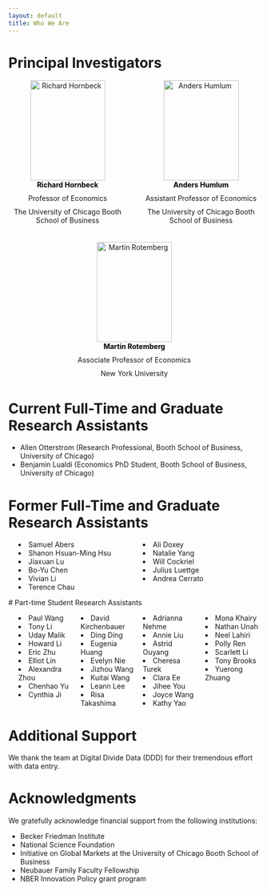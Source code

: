 ```yaml
---
layout: default
title: Who We Are
---
```


<style>
  /* Container for the PI cards */
.pi-container {
  display: flex;
  flex-wrap: wrap;
  gap: 30px;
  justify-content: space-between; /* spreads them out */
}

.pi-card {
  flex: 1;                 /* each takes equal width */
  min-width: 200px;        /* prevents shrinking too much */
  text-align: center;
}


  /* Portraits */
  .pi-card img {
    width: 150px;
    height: 200px;
    object-fit: cover;
    display: block;
    margin: 0 auto;
    border: none;
  }

  /* Names */
  .pi-card p {
    margin: 10px 0 5px 0;
    text-align: center;
  }

  /* Links */
  .pi-card a {
    display: inline-block;
    text-align: center;
    text-decoration: none;
    color: black;
    font-weight: bold;
    text-decoration: none; /* removes underline */
  }

  .pi-card a:hover {
    text-decoration: underline;
  }

  /* Multi-column lists */
  .multi-col {
    columns: 2;          /* number of columns */
    -webkit-columns: 2;  /* Chrome/Safari */
    -moz-columns: 2;     /* Firefox */
  }
  .multi-col {
    columns: 2;          
    -webkit-columns: 2;  
    -moz-columns: 2;     
  }

  /* More columns for RA section */
  .multi-col-4 {
    columns: 4;          
    -webkit-columns: 4;  
    -moz-columns: 4;     
    list-style-position: inside; /* keep bullets aligned */
    padding-left: 20px;  /* spacing for bullets */
  }

  .multi-col-2 {
    columns: 2;          
    -webkit-columns: 2;  
    -moz-columns: 2;     
    list-style-position: inside; /* keep bullets aligned */
    padding-left: 20px;  /* spacing for bullets */
  }

.pi-card a:hover {
  text-decoration: underline; /* optional: underline on hover */
}

</style>



# Principal Investigators
<div class="pi-container">
  <div class="pi-card">
    <img src="/CMF_data/assets/images/richard_hornbeck_portrait.jpg" alt="Richard Hornbeck">
    <a href="https://voices.uchicago.edu/richardhornbeck/" target="_blank">Richard Hornbeck</a>
    <p>Professor of Economics</p>
    <p>The University of Chicago Booth School of Business</p>
  </div>

  <div class="pi-card">
    <img src="/CMF_data/assets/images/anders_humlum_portrait.webp" alt="Anders Humlum">
    <a href="https://www.andershumlum.com/" target="_blank">Anders Humlum</a>
    <p>Assistant Professor of Economics</p>
    <p>The University of Chicago Booth School of Business</p>
  </div>

  <div class="pi-card">
    <img src="/CMF_data/assets/images/martin_rotemberg_portrait.jpeg" alt="Martin Rotemberg">
    <a href="https://sites.google.com/view/mrotemberg/" target="_blank">Martin Rotemberg</a>
    <p>Associate Professor of Economics</p>
    <p>New York University</p>
  </div>
</div>

# Current Full-Time and Graduate Research Assistants
- Allen Otterstrom (Research Professional, Booth School of Business, University of Chicago)
- Benjamin Lualdi (Economics PhD Student, Booth School of Business, University of Chicago)

# Former Full-Time and Graduate Research Assistants
<ul class="multi-col-2">
<li>Samuel Abers</li>
<li>Shanon Hsuan-Ming Hsu</li>
<li>Jiaxuan Lu</li>
<li>Bo-Yu Chen</li> 
<li>Vivian Li</li>  
<li>Terence Chau</li>  
<li>Ali Doxey</li>  
<li>Natalie Yang</li>  
<li>Will Cockriel</li>  
<li>Julius Luettge</li>  
<li>Andrea Cerrato</li>  
</ul>
# Part-time Student Research Assistants
<ul class="multi-col-4">
  <li>Paul Wang</li>
  <li>Tony Li</li>
  <li>Uday Malik</li>
  <li>Howard Li</li>
  <li>Eric Zhu</li>
  <li>Elliot Lin</li>
  <li>Alexandra Zhou</li>
  <li>Chenhao Yu</li>
  <li>Cynthia Ji</li>
  <li>David Kirchenbauer</li>
  <li>Ding Ding</li>
  <li>Eugenia Huang</li>
  <li>Evelyn Nie</li>
  <li>Jizhou Wang</li>
  <li>Kuitai Wang</li>
  <li>Leann Lee</li>
  <li>Risa Takashima</li>
  <li>Adrianna Nehme</li>
  <li>Annie Liu</li>
  <li>Astrid Ouyang</li>
  <li>Cheresa Turek</li>
  <li>Clara Ee</li>
  <li>Jihee You</li>
  <li>Joyce Wang</li>
  <li>Kathy Yao</li>
  <li>Mona Khairy</li>
  <li>Nathan Unah</li>
  <li>Neel Lahiri</li>
  <li>Polly Ren</li>
  <li>Scarlett Li</li>
  <li>Tony Brooks</li>
  <li>Yuerong Zhuang</li>
</ul>

# Additional Support
We thank the team at Digital Divide Data (DDD) for their tremendous effort with data entry.

# Acknowledgments
We gratefully acknowledge financial support from the following institutions:
- Becker Friedman Institute
- National Science Foundation
- Initiative on Global Markets at the University of Chicago Booth School of Business
- Neubauer Family Faculty Fellowship
- NBER Innovation Policy grant program
